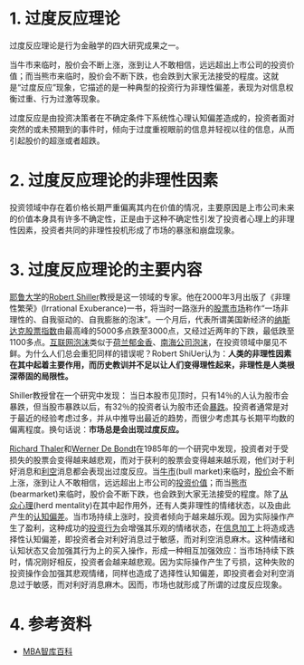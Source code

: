 
# 1. 过度反应理论

过度反应理论是行为金融学的四大研究成果之一。

当牛市来临时，股价会不断上涨，涨到让人不敢相信，远远超出上市公司的投资价值；而当熊市来临时，股价会不断下跌，也会跌到大家无法接受的程度。这就是“过度反应”现象，它描述的是一种典型的投资行为非理性偏差，表现为对信息权衡过重、行为过激等现象。

过度反应是由投资决策者在不确定条件下系统性心理认知偏差造成的，投资者面对突然的或未预期到的事件时，倾向于过度重视眼前的信息并轻视以往的信息，从而引起股价的超涨或者超跌。

# 2. 过度反应理论的非理性因素

投资领域中存在着价格长期严重偏离其内在价值的情况，主要原因是上市公司未来的价值本身具有许多不确定性，正是由于这种不确定性引发了投资者心理上的非理性因素，投资者共同的非理性投机形成了市场的暴涨和崩盘现象。

# 3. 过度反应理论的主要内容

[耶鲁大学](https://wiki.mbalib.com/wiki/%E8%80%B6%E9%B2%81%E5%A4%A7%E5%AD%A6 "耶鲁大学")的[Robert Shiller](https://wiki.mbalib.com/wiki/Robert_Shiller "Robert Shiller")教授是这一领域的专家。他在2000年3月出版了《非理性繁荣》(Irrational Exuberance)一书，将当时一路涨升的[股票市场](https://wiki.mbalib.com/wiki/%E8%82%A1%E7%A5%A8%E5%B8%82%E5%9C%BA "股票市场")称作“一场非理性的、自我驱动的、自我膨胀的泡沫”。一个月后，代表所谓美国新经济的[纳斯达克](https://wiki.mbalib.com/wiki/%E7%BA%B3%E6%96%AF%E8%BE%BE%E5%85%8B "纳斯达克")[股票指数](https://wiki.mbalib.com/wiki/%E8%82%A1%E7%A5%A8%E6%8C%87%E6%95%B0 "股票指数")由最高峰的5000多点跌至3000点，又经过近两年的下跌，最低跌至1100多点。[互联网泡沫](https://wiki.mbalib.com/wiki/%E4%BA%92%E8%81%94%E7%BD%91%E6%B3%A1%E6%B2%AB "互联网泡沫")类似于[荷兰郁金香](https://wiki.mbalib.com/wiki/%E8%8D%B7%E5%85%B0%E9%83%81%E9%87%91%E9%A6%99 "荷兰郁金香")、[南海公司泡沫](https://wiki.mbalib.com/wiki/%E5%8D%97%E6%B5%B7%E5%85%AC%E5%8F%B8%E6%B3%A1%E6%B2%AB "南海公司泡沫")，在投资领域中屡见不鲜。为什么人们总会重犯同样的错误呢？Robert ShiUer认为：**人类的非理性因素在其中起着主要作用，而历史教训并不足以让人们变得理性起来，非理性是人类根深蒂固的局限性。**

Shiller教授曾在一个研究中发现： 当日本股市见顶时，只有14％的人认为股市会暴跌，但当股市暴跌以后，有32％的投资者认为股市还会[暴跌](https://wiki.mbalib.com/wiki/%E6%9A%B4%E8%B7%8C "暴跌")。投资者通常是对于最近的经验考虑过多，并从中推导出最近的趋势，而很少考虑其与长期平均数的偏离程度。换句话说：**市场总是会出现过度反应。**

[Richard Thaler](https://wiki.mbalib.com/wiki/Richard_Thaler "Richard Thaler")和[Werner De Bondt](https://wiki.mbalib.com/w/index.php?title=Werner_De_Bondt&action=edit "Werner De Bondt")在1985年的一个研究中发现，投资者对于受损失的股票会变得越来越悲观，而对于获利的股票会变得越来越乐观，他们对于利好消息和[利空](https://wiki.mbalib.com/wiki/%E5%88%A9%E7%A9%BA "利空")消息都会表现出过度反应。当[牛市](https://wiki.mbalib.com/wiki/%E7%89%9B%E5%B8%82 "牛市")(bull market)来临时，[股价](https://wiki.mbalib.com/wiki/%E8%82%A1%E4%BB%B7 "股价")会不断上涨，涨到让人不敢相信，远远超出上市公司的[投资价值](https://wiki.mbalib.com/wiki/%E6%8A%95%E8%B5%84%E4%BB%B7%E5%80%BC "投资价值")；而当[熊市](https://wiki.mbalib.com/wiki/%E7%86%8A%E5%B8%82 "熊市")(bearmarket)来临时，股价会不断下跌，也会跌到大家无法接受的程度。除了[从众心理](https://wiki.mbalib.com/wiki/%E4%BB%8E%E4%BC%97%E5%BF%83%E7%90%86 "从众心理")(herd mentality)在其中起作用外，还有人类非理性的情绪状态，以及由此产生的[认知偏差](https://wiki.mbalib.com/wiki/%E8%AE%A4%E7%9F%A5%E5%81%8F%E5%B7%AE "认知偏差")。当市场持续上涨时，投资者倾向于越来越乐观。因为实际操作产生了盈利，这种成功的[投资行为](https://wiki.mbalib.com/wiki/%E6%8A%95%E8%B5%84%E8%A1%8C%E4%B8%BA "投资行为")会增强其乐观的情绪状态，在[信息加工](https://wiki.mbalib.com/wiki/%E4%BF%A1%E6%81%AF%E5%8A%A0%E5%B7%A5 "信息加工")上将造成选择性认知偏差，即投资者会对利好消息过于敏感，而对利空消息麻木。这种情绪和认知状态又会加强其行为上的买入操作，形成一种相互加强效应：当市场持续下跌时，情况刚好相反，投资者会越来越悲观。因为实际操作产生了亏损，这种失败的投资操作会加强其悲观情绪，同样也造成了选择性认知偏差，即投资者会对利空消息过于敏感，而对利好消息麻木。因而，市场也就形成了所谓的过度反应现象。

# 4. 参考资料
* [MBA智库百科](https://wiki.mbalib.com/wiki/Overreaction_Theory)
<!--stackedit_data:
eyJoaXN0b3J5IjpbLTE3NDAyMzQ4ODFdfQ==
-->